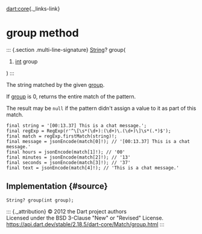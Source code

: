 [dart:core](../../dart-core/dart-core-library){._links-link}

group method
============

::: {.section .multi-line-signature}
[String](../string-class)? group(

1.  [int](../int-class) group

)
:::

The string matched by the given [group](group).

If [group](group) is 0, returns the entire match of the pattern.

The result may be `null` if the pattern didn\'t assign a value to it as
part of this match.

``` {.language-dart data-language="dart"}
final string = '[00:13.37] This is a chat message.';
final regExp = RegExp(r'^\[\s*(\d+):(\d+)\.(\d+)\]\s*(.*)$');
final match = regExp.firstMatch(string)!;
final message = jsonEncode(match[0]!); // '[00:13.37] This is a chat message.'
final hours = jsonEncode(match[1]!); // '00'
final minutes = jsonEncode(match[2]!); // '13'
final seconds = jsonEncode(match[3]!); // '37'
final text = jsonEncode(match[4]!); // 'This is a chat message.'
```

Implementation {#source}
--------------

``` {.language-dart data-language="dart"}
String? group(int group);
```

::: {._attribution}
© 2012 the Dart project authors\
Licensed under the BSD 3-Clause \"New\" or \"Revised\" License.\
<https://api.dart.dev/stable/2.18.5/dart-core/Match/group.html>
:::
